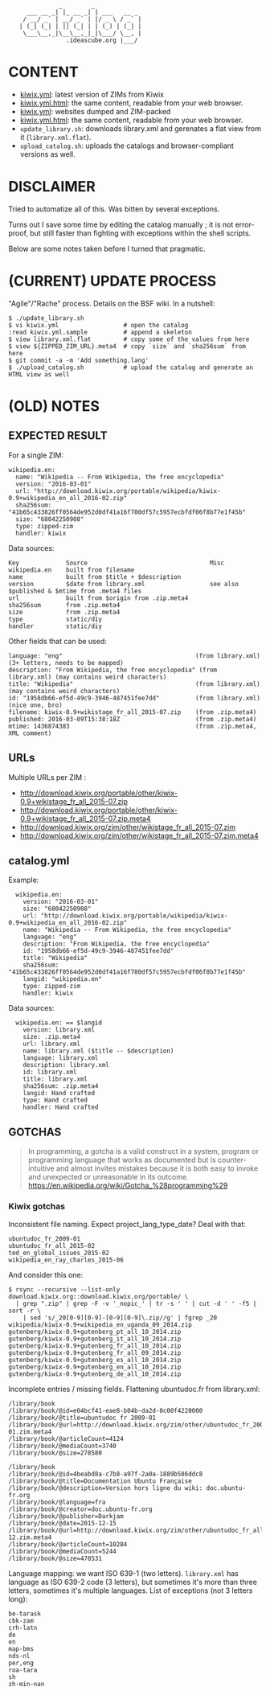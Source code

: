                   _        _
         ___ __ _| |_ __ _| | ___   __ _
        / __/ _` | __/ _` | |/ _ \ / _` |
       | (_| (_| | || (_| | | (_) | (_| |
        \___\__,_|\__\__,_|_|\___/ \__, |
                    .ideascube.org |___/

# CONTENT

* [kiwix.yml](kiwix.yml): latest version of ZIMs from Kiwix
* [kiwix.yml.html](kiwix.yml.html): the same content, readable from your web browser.
* [kiwix.yml](static-sites.yml): websites dumped and ZIM-packed
* [kiwix.yml.html](static-sites.yml.html): the same content, readable from your web browser.
* `update_library.sh`: downloads library.xml and gerenates a flat view from it (`library.xml.flat`).
* `upload_catalog.sh`: uploads the catalogs and browser-compliant versions as well.

# DISCLAIMER

Tried to automatize all of this. Was bitten by several exceptions.

Turns out I save some time by editing the catalog manually ; it is not error-proof,
but still faster than fighting with exceptions within the shell scripts.

Below are some notes taken before I turned that pragmatic.


# (CURRENT) UPDATE PROCESS

"Agile"/"Rache" process. Details on the BSF wiki. In a nutshell:

    $ ./update_library.sh
    $ vi kiwix.yml                  # open the catalog
    :read kiwix.yml.sample          # append a skeleton
    $ view library.xml.flat         # copy some of the values from here
    $ view ${ZIPPED_ZIM_URL}.meta4  # copy `size` and `sha256sum` from here
    $ git commit -a -m 'Add something.lang'
    $ ./upload_catalog.sh           # upload the catalog and generate an HTML view as well


# (OLD) NOTES

## EXPECTED RESULT

For a single ZIM:

    wikipedia.en:
      name: "Wikipedia -- From Wikipedia, the free encyclopedia"
      version: "2016-03-01"
      url: "http://download.kiwix.org/portable/wikipedia/kiwix-0.9+wikipedia_en_all_2016-02.zip"
      sha256sum: "41b65c433826ff0564de952d0df41a16f780df57c5957ecbfdf06f8b77e1f45b"
      size: "68042250908"
      type: zipped-zim
      handler: kiwix

Data sources:

    Key             Source                                  Misc
    wikipedia.en    built from filename
    name            built from $title + $description
    version         $date from library.xml                  see also $published & $mtime from .meta4 files
    url             built from $origin from .zip.meta4
    sha256sum       from .zip.meta4
    size            from .zip.meta4
    type            static/diy
    handler         static/diy

Other fields that can be used:

    language: "eng"                                     (from library.xml)  (3+ letters, needs to be mapped)
    description: "From Wikipedia, the free encyclopedia" (from library.xml) (may contains weird characters)
    title: "Wikipedia"                                  (from library.xml)  (may contains weird characters)
    id: "1958db66-ef5d-49c9-3946-487451fee7dd"          (from library.xml)  (nice one, bro)
    filename: kiwix-0.9+wikistage_fr_all_2015-07.zip    (from .zip.meta4)
    published: 2016-03-09T15:38:18Z                     (from .zip.meta4)
    mtime: 1436874383                                   (from .zip.meta4, XML comment)


## URLs

Multiple URLs per ZIM :

* http://download.kiwix.org/portable/other/kiwix-0.9+wikistage_fr_all_2015-07.zip
* http://download.kiwix.org/portable/other/kiwix-0.9+wikistage_fr_all_2015-07.zip.meta4
* http://download.kiwix.org/zim/other/wikistage_fr_all_2015-07.zim
* http://download.kiwix.org/zim/other/wikistage_fr_all_2015-07.zim.meta4


## catalog.yml

Example:

      wikipedia.en:
        version: "2016-03-01"
        size: "68042250908"
        url: "http://download.kiwix.org/portable/wikipedia/kiwix-0.9+wikipedia_en_all_2016-02.zip"
        name: "Wikipedia -- From Wikipedia, the free encyclopedia"
        language: "eng"
        description: "From Wikipedia, the free encyclopedia"
        id: "1958db66-ef5d-49c9-3946-487451fee7dd"
        title: "Wikipedia"
        sha256sum: "41b65c433826ff0564de952d0df41a16f780df57c5957ecbfdf06f8b77e1f45b"
        langid: "wikipedia.en"
        type: zipped-zim
        handler: kiwix

Data sources:

      wikipedia.en: == $langid
        version: library.xml
        size: .zip.meta4
        url: library.xml
        name: library.xml ($title -- $description)
        language: library.xml
        description: library.xml
        id: library.xml
        title: library.xml
        sha256sum: .zip.meta4
        langid: Hand crafted
        type: Hand crafted
        handler: Hand crafted

## GOTCHAS

> In programming, a gotcha is a valid construct in a system, program or programming language that works as documented but is counter-intuitive and almost invites mistakes because it is both easy to invoke and unexpected or unreasonable in its outcome.
> <https://en.wikipedia.org/wiki/Gotcha_%28programming%29>

### Kiwix gotchas

Inconsistent file naming. Expect project_lang_type_date? Deal with that:

    ubuntudoc_fr_2009-01
    ubuntudoc_fr_all_2015-02
    ted_en_global_issues_2015-02
    wikipedia_en_ray_charles_2015-06

And consider this one:

    $ rsync --recursive --list-only download.kiwix.org::download.kiwix.org/portable/ \
      | grep ".zip" | grep -F -v '_nopic_' | tr -s ' ' | cut -d ' ' -f5 | sort -r \
        | sed 's/_20[0-9][0-9]-[0-9][0-9]\.zip//g' | fgrep _20
    wikipedia/kiwix-0.9+wikipedia_en_uganda_09_2014.zip
    gutenberg/kiwix-0.9+gutenberg_pt_all_10_2014.zip
    gutenberg/kiwix-0.9+gutenberg_it_all_10_2014.zip
    gutenberg/kiwix-0.9+gutenberg_fr_all_10_2014.zip
    gutenberg/kiwix-0.9+gutenberg_fr_all_09_2014.zip
    gutenberg/kiwix-0.9+gutenberg_es_all_10_2014.zip
    gutenberg/kiwix-0.9+gutenberg_en_all_10_2014.zip
    gutenberg/kiwix-0.9+gutenberg_de_all_10_2014.zip

Incomplete entries / missing fields. Flattening ubuntudoc.fr from library.xml:

    /library/book
    /library/book/@id=e04bcf41-eae8-b04b-da2d-0c00f4220000
    /library/book/@title=ubuntudoc fr 2009-01
    /library/book/@url=http://download.kiwix.org/zim/other/ubuntudoc_fr_2009-01.zim.meta4
    /library/book/@articleCount=4124
    /library/book/@mediaCount=3740
    /library/book/@size=278580
     
    /library/book
    /library/book/@id=4beabd8a-c7b8-a97f-2a0a-1889b586ddc8
    /library/book/@title=Documentation Ubuntu Française
    /library/book/@description=Version hors ligne du wiki: doc.ubuntu-fr.org
    /library/book/@language=fra
    /library/book/@creator=doc.ubuntu-fr.org
    /library/book/@publisher=Darkjam
    /library/book/@date=2015-12-15
    /library/book/@url=http://download.kiwix.org/zim/other/ubuntudoc_fr_all_2015-12.zim.meta4
    /library/book/@articleCount=10284
    /library/book/@mediaCount=5244
    /library/book/@size=478531

Language mapping: we want ISO 639-1 (two letters).
`library.xml` has language as ISO 639-2 code (3 letters), but sometimes it's more than three letters, sometimes it's multiple languages. List of exceptions (not 3 letters long):

    be-tarask
    cbk-zam
    crh-latn
    de
    en
    map-bms
    nds-nl
    per,eng
    roa-tara
    sh
    zh-min-nan

